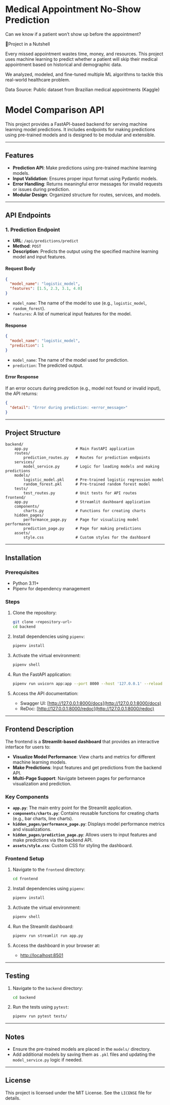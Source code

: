 # Medical Appointment No-Show Prediction

Can we know if a patient won’t show up before the appointment?

🧠Project in a Nutshell

Every missed appointment wastes time, money, and resources. This project uses machine learning to predict whether a patient will skip their medical appointment based on historical and demographic data.

We analyzed, modeled, and fine-tuned multiple ML algorithms to tackle this real-world healthcare problem.

Data Source: Public dataset from Brazilian medical appointments (Kaggle)


# Model Comparison API

This project provides a FastAPI-based backend for serving machine learning model predictions. It includes endpoints for making predictions using pre-trained models and is designed to be modular and extensible.

---

## Features

- **Prediction API**: Make predictions using pre-trained machine learning models.
- **Input Validation**: Ensures proper input format using Pydantic models.
- **Error Handling**: Returns meaningful error messages for invalid requests or issues during prediction.
- **Modular Design**: Organized structure for routes, services, and models.

---

## API Endpoints

### 1. **Prediction Endpoint**

- **URL**: `/api/predictions/predict`
- **Method**: `POST`
- **Description**: Predicts the output using the specified machine learning model and input features.

#### Request Body
```json
{
  "model_name": "logistic_model",
  "features": [1.5, 2.3, 3.1, 4.0]
}
```

- `model_name`: The name of the model to use (e.g., `logistic_model`, `random_forest`).
- `features`: A list of numerical input features for the model.

#### Response
```json
{
  "model_name": "logistic_model",
  "prediction": 1
}
```

- `model_name`: The name of the model used for prediction.
- `prediction`: The predicted output.

#### Error Response
If an error occurs during prediction (e.g., model not found or invalid input), the API returns:
```json
{
  "detail": "Error during prediction: <error_message>"
}
```

---

## Project Structure

```
backend/
    app.py                     # Main FastAPI application
    routes/
        prediction_routes.py   # Routes for prediction endpoints
    services/
        model_service.py       # Logic for loading models and making predictions
    models/
        logistic_model.pkl     # Pre-trained logistic regression model
        random_forest.pkl      # Pre-trained random forest model
    tests/
        test_routes.py         # Unit tests for API routes
frontend/
    app.py                     # Streamlit dashboard application
    components/
        charts.py              # Functions for creating charts
    hidden_pages/
        performance_page.py    # Page for visualizing model performance
        prediction_page.py     # Page for making predictions
    assets/
        style.css              # Custom styles for the dashboard
```

---

## Installation

### Prerequisites

- Python 3.11+
- Pipenv for dependency management

### Steps

1. Clone the repository:
   ```bash
   git clone <repository-url>
   cd backend
   ```

2. Install dependencies using `pipenv`:
   ```bash
   pipenv install
   ```

3. Activate the virtual environment:
   ```bash
   pipenv shell
   ```

4. Run the FastAPI application:
   ```bash
   pipenv run uvicorn app:app --port 8000 --host '127.0.0.1' --reload
   ```

5. Access the API documentation:
   - Swagger UI: [http://127.0.0.1:8000/docs](http://127.0.0.1:8000/docs)
   - ReDoc: [http://127.0.0.1:8000/redoc](http://127.0.0.1:8000/redoc)

---

## Frontend Description

The frontend is a **Streamlit-based dashboard** that provides an interactive interface for users to:

- **Visualize Model Performance**: View charts and metrics for different machine learning models.
- **Make Predictions**: Input features and get predictions from the backend API.
- **Multi-Page Support**: Navigate between pages for performance visualization and prediction.

### Key Components

- **`app.py`**: The main entry point for the Streamlit application.
- **`components/charts.py`**: Contains reusable functions for creating charts (e.g., bar charts, line charts).
- **`hidden_pages/performance_page.py`**: Displays model performance metrics and visualizations.
- **`hidden_pages/prediction_page.py`**: Allows users to input features and make predictions via the backend API.
- **`assets/style.css`**: Custom CSS for styling the dashboard.

### Frontend Setup

1. Navigate to the `frontend` directory:
   ```bash
   cd frontend
   ```

2. Install dependencies using `pipenv`:
   ```bash
   pipenv install
   ```

3. Activate the virtual environment:
   ```bash
   pipenv shell
   ```

4. Run the Streamlit dashboard:
   ```bash
   pipenv run streamlit run app.py
   ```

5. Access the dashboard in your browser at:
   - [http://localhost:8501](http://localhost:8501)

---

## Testing

1. Navigate to the `backend` directory:
   ```bash
   cd backend
   ```

2. Run the tests using `pytest`:
   ```bash
   pipenv run pytest tests/
   ```

---

## Notes

- Ensure the pre-trained models are placed in the `models/` directory.
- Add additional models by saving them as `.pkl` files and updating the `model_service.py` logic if needed.

---

## License

This project is licensed under the MIT License. See the `LICENSE` file for details.
